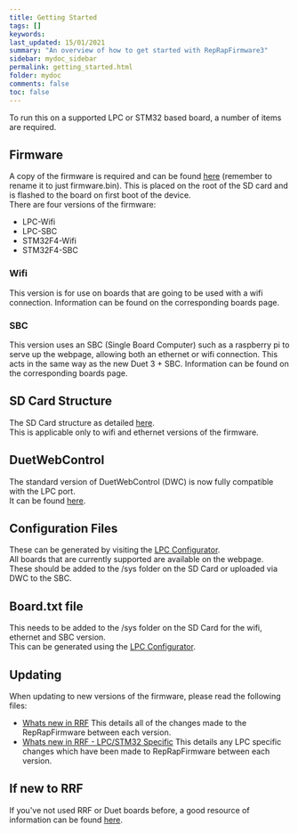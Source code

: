 ```yaml
---
title: Getting Started
tags: []
keywords: 
last_updated: 15/01/2021
summary: "An overview of how to get started with RepRapFirmware3"
sidebar: mydoc_sidebar
permalink: getting_started.html
folder: mydoc
comments: false
toc: false
---
```


To run this on a supported LPC or STM32 based board, a number of items are required.

## Firmware
A copy of the firmware is required and can be found [here](https://github.com/gloomyandy/RepRapFirmware/releases) (remember to rename it to just firmware.bin). This is placed on the root of the SD card and is flashed to the board on first boot of the device.  
There are four versions of the firmware:  
* LPC-Wifi
* LPC-SBC
* STM32F4-Wifi
* STM32F4-SBC

### Wifi
This version is for use on boards that are going to be used with a wifi connection. Information can be found on the corresponding boards page.  

### SBC
This version uses an SBC (Single Board Computer) such as a raspberry pi to serve up the webpage, allowing both an ethernet or wifi connection. This acts in the same way as the new Duet 3 + SBC. Information can be found on the corresponding boards page.  

## SD Card Structure
The SD Card structure as detailed [here](https://duet3d.dozuki.com/Wiki/Firmware_Overview#Section_SD_card_structure).  
This is applicable only to wifi and ethernet versions of the firmware.  

## DuetWebControl
The standard version of DuetWebControl (DWC) is now fully compatible with the LPC port.  
It can be found [here](https://github.com/Duet3D/DuetWebControl/releases).  

## Configuration Files
These can be generated by visiting the [LPC Configurator](https://jaysuk.github.io/LPCConfigurator).  
All boards that are currently supported are available on the webpage.  
These should be added to the /sys folder on the SD Card or uploaded via DWC to the SBC.  

## Board.txt file
This needs to be added to the /sys folder on the SD Card for the wifi, ethernet and SBC version.  
This can be generated using the [LPC Configurator](https://jaysuk.github.io/LPCConfigurator).  

## Updating
When updating to new versions of the firmware, please read the following files:  
- [Whats new in RRF](https://github.com/Duet3D/RepRapFirmware/blob/v3-dev/WHATS_NEW_RRF3.md) This details all of the changes made to the RepRapFirmware between each version.  
- [Whats new in RRF - LPC/STM32 Specific](https://github.com/gloomyandy/RepRapFirmware/blob/v3.01-dev-lpc/WHATS_NEW_LPC.md) This details any LPC specific changes which have been made to RepRapFirmware between each version.  

## If new to RRF

If you've not used RRF or Duet boards before, a good resource of information can be found [here](https://duet3d.dozuki.com/#Section_If_you_are_not_familiar_with_Duet_electronics_or_RepRapFirmware). 
